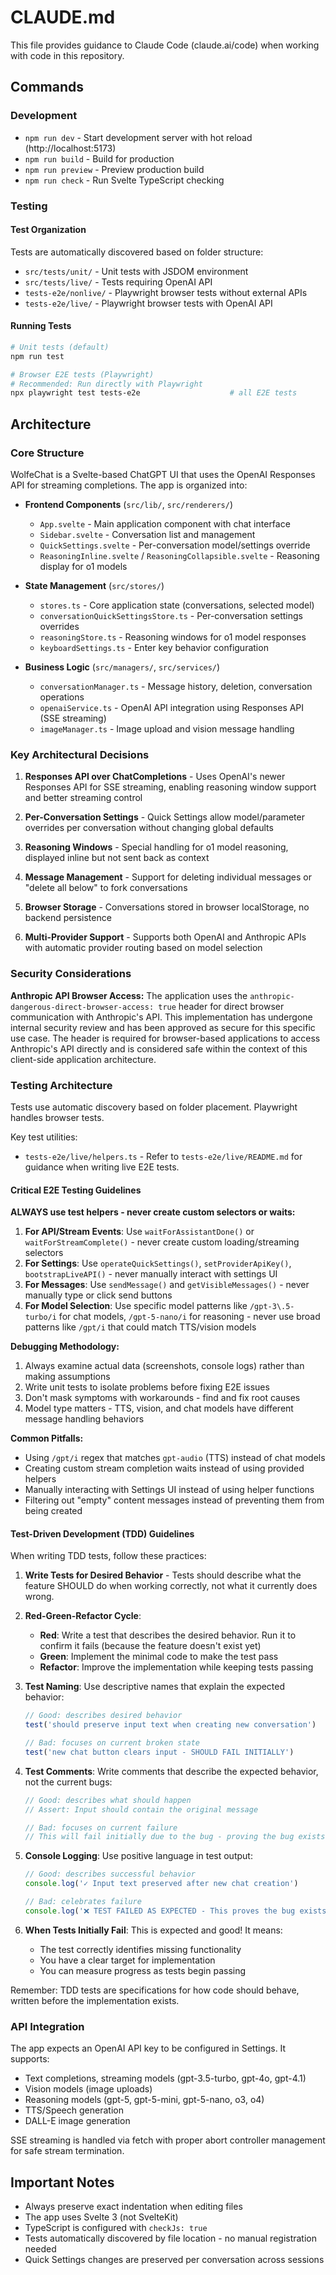 # CLAUDE.md

This file provides guidance to Claude Code (claude.ai/code) when working with code in this repository.

## Commands

### Development
- `npm run dev` - Start development server with hot reload (http://localhost:5173)
- `npm run build` - Build for production
- `npm run preview` - Preview production build
- `npm run check` - Run Svelte TypeScript checking

### Testing

#### Test Organization
Tests are automatically discovered based on folder structure:
- `src/tests/unit/` - Unit tests with JSDOM environment  
- `src/tests/live/` - Tests requiring OpenAI API
- `tests-e2e/nonlive/` - Playwright browser tests without external APIs
- `tests-e2e/live/` - Playwright browser tests with OpenAI API

#### Running Tests
```bash
# Unit tests (default)
npm run test

# Browser E2E tests (Playwright)
# Recommended: Run directly with Playwright
npx playwright test tests-e2e                    # all E2E tests
```

## Architecture

### Core Structure
WolfeChat is a Svelte-based ChatGPT UI that uses the OpenAI Responses API for streaming completions. The app is organized into:

- **Frontend Components** (`src/lib/`, `src/renderers/`)
  - `App.svelte` - Main application component with chat interface
  - `Sidebar.svelte` - Conversation list and management
  - `QuickSettings.svelte` - Per-conversation model/settings override
  - `ReasoningInline.svelte` / `ReasoningCollapsible.svelte` - Reasoning display for o1 models

- **State Management** (`src/stores/`)
  - `stores.ts` - Core application state (conversations, selected model)
  - `conversationQuickSettingsStore.ts` - Per-conversation settings overrides
  - `reasoningStore.ts` - Reasoning windows for o1 model responses
  - `keyboardSettings.ts` - Enter key behavior configuration

- **Business Logic** (`src/managers/`, `src/services/`)
  - `conversationManager.ts` - Message history, deletion, conversation operations
  - `openaiService.ts` - OpenAI API integration using Responses API (SSE streaming)
  - `imageManager.ts` - Image upload and vision message handling

### Key Architectural Decisions

1. **Responses API over ChatCompletions** - Uses OpenAI's newer Responses API for SSE streaming, enabling reasoning window support and better streaming control

2. **Per-Conversation Settings** - Quick Settings allow model/parameter overrides per conversation without changing global defaults

3. **Reasoning Windows** - Special handling for o1 model reasoning, displayed inline but not sent back as context

4. **Message Management** - Support for deleting individual messages or "delete all below" to fork conversations

5. **Browser Storage** - Conversations stored in browser localStorage, no backend persistence

6. **Multi-Provider Support** - Supports both OpenAI and Anthropic APIs with automatic provider routing based on model selection

### Security Considerations

**Anthropic API Browser Access:**
The application uses the `anthropic-dangerous-direct-browser-access: true` header for direct browser communication with Anthropic's API. This implementation has undergone internal security review and has been approved as secure for this specific use case. The header is required for browser-based applications to access Anthropic's API directly and is considered safe within the context of this client-side application architecture.

### Testing Architecture

Tests use automatic discovery based on folder placement. Playwright handles browser tests.

Key test utilities:
- `tests-e2e/live/helpers.ts` - Refer to `tests-e2e/live/README.md` for guidance when writing live E2E tests.

#### Critical E2E Testing Guidelines

**ALWAYS use test helpers - never create custom selectors or waits:**

1. **For API/Stream Events**: Use `waitForAssistantDone()` or `waitForStreamComplete()` - never create custom loading/streaming selectors
2. **For Settings**: Use `operateQuickSettings()`, `setProviderApiKey()`, `bootstrapLiveAPI()` - never manually interact with settings UI
3. **For Messages**: Use `sendMessage()` and `getVisibleMessages()` - never manually type or click send buttons
4. **For Model Selection**: Use specific model patterns like `/gpt-3\.5-turbo/i` for chat models, `/gpt-5-nano/i` for reasoning - never use broad patterns like `/gpt/i` that could match TTS/vision models

**Debugging Methodology:**
1. Always examine actual data (screenshots, console logs) rather than making assumptions
2. Write unit tests to isolate problems before fixing E2E issues
3. Don't mask symptoms with workarounds - find and fix root causes
4. Model type matters - TTS, vision, and chat models have different message handling behaviors

**Common Pitfalls:**
- Using `/gpt/i` regex that matches `gpt-audio` (TTS) instead of chat models
- Creating custom stream completion waits instead of using provided helpers
- Manually interacting with Settings UI instead of using helper functions
- Filtering out "empty" content messages instead of preventing them from being created

#### Test-Driven Development (TDD) Guidelines

When writing TDD tests, follow these practices:

1. **Write Tests for Desired Behavior** - Tests should describe what the feature SHOULD do when working correctly, not what it currently does wrong.

2. **Red-Green-Refactor Cycle**:
   - **Red**: Write a test that describes the desired behavior. Run it to confirm it fails (because the feature doesn't exist yet)
   - **Green**: Implement the minimal code to make the test pass
   - **Refactor**: Improve the implementation while keeping tests passing

3. **Test Naming**: Use descriptive names that explain the expected behavior:
   ```typescript
   // Good: describes desired behavior
   test('should preserve input text when creating new conversation')

   // Bad: focuses on current broken state
   test('new chat button clears input - SHOULD FAIL INITIALLY')
   ```

4. **Test Comments**: Write comments that describe the expected behavior, not the current bugs:
   ```typescript
   // Good: describes what should happen
   // Assert: Input should contain the original message

   // Bad: focuses on current failure
   // This will fail initially due to the bug - proving the bug exists
   ```

5. **Console Logging**: Use positive language in test output:
   ```typescript
   // Good: describes successful behavior
   console.log('✓ Input text preserved after new chat creation')

   // Bad: celebrates failure
   console.log('❌ TEST FAILED AS EXPECTED - This proves the bug exists!')
   ```

6. **When Tests Initially Fail**: This is expected and good! It means:
   - The test correctly identifies missing functionality
   - You have a clear target for implementation
   - You can measure progress as tests begin passing

Remember: TDD tests are specifications for how code should behave, written before the implementation exists.

### API Integration

The app expects an OpenAI API key to be configured in Settings. It supports:
- Text completions, streaming models (gpt-3.5-turbo, gpt-4o, gpt-4.1)
- Vision models (image uploads)
- Reasoning models (gpt-5, gpt-5-mini, gpt-5-nano, o3, o4)
- TTS/Speech generation
- DALL-E image generation

SSE streaming is handled via fetch with proper abort controller management for safe stream termination.

## Important Notes

- Always preserve exact indentation when editing files
- The app uses Svelte 3 (not SvelteKit)
- TypeScript is configured with `checkJs: true`
- Tests automatically discovered by file location - no manual registration needed
- Quick Settings changes are preserved per conversation across sessions